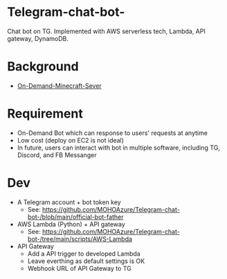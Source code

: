 # Telegram-chat-bot-
Chat bot on TG. Implemented with AWS serverless tech, Lambda, API gateway, DynamoDB.

# Background
* [On-Demand-Minecraft-Sever](https://github.com/MOHOAzure/On-Demand-Minecraft-Sever)

# Requirement
* On-Demand Bot which can response to users' requests at anytime
* Low cost (deploy on EC2 is not ideal)
* In future, users can interact with bot in multiple software, including TG, Discord, and FB Messanger

# Dev
* A Telegram account + bot token key
  * See: https://github.com/MOHOAzure/Telegram-chat-bot-/blob/main/official-bot-father
* AWS Lambda (Python) + API gateway
  * See: https://github.com/MOHOAzure/Telegram-chat-bot-/tree/main/scripts/AWS-Lambda
* API Gateway
  * Add a API trigger to developed Lambda
  * Leave everthing as default settings is OK
  * Webhook URL of API Gateway to TG
